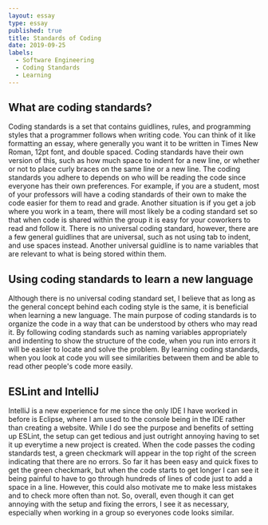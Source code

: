 ```yaml
---
layout: essay
type: essay
published: true
title: Standards of Coding
date: 2019-09-25
labels:
  - Software Engineering
  - Coding Standards
  - Learning
---
```

## **What are coding standards?**
Coding standards is a set that contains guidlines, rules, and programming styles that a programmer follows when writing code. You can think of it like formatting an essay, where generally you want it to be written in Times New Roman, 12pt font, and double spaced. Coding standards have their own version of this, such as how much space to indent for a new line, or whether or not to place curly braces on the same line or a new line. The coding standards you adhere to depends on who will be reading the code since everyone has their own preferences. For example, if you are a student, most of your professors will have a coding standards of their own to make the code easier for them to read and grade. Another situation is if you get a job where you work in a team, there will most likely be a coding standard set so that when code is shared within the group it is easy for your coworkers to read and follow it. There is no universal coding standard, however, there are a few general guidlines that are universal, such as not using tab to indent, and use spaces instead. Another universal guidline is to name variables that are relevant to what is being stored within them.

## **Using coding standards to learn a new language**
Although there is no universal coding standard set, I believe that as long as the general concept behind each coding style is the same, it is beneficial when learning a new language. The main purpose of coding standards is to organize the code in a way that can be understood by others who may read it. By following coding standards such as naming variables appropriately and indenting to show the structure of the code, when you run into errors it will be easier to locate and solve the problem. By learning coding standards, when you look at code you will see similarities between them and be able to read other people's code more easily. 

## **ESLint and IntelliJ**
IntelliJ is a new experience for me since the only IDE I have worked in before is Eclipse, where I am used to the console being in the IDE rather than creating a website. While I do see the purpose and benefits of setting up ESLint, the setup can get tedious and just outright annoying having to set it up everytime a new project is created. When the code passes the coding standards test, a green checkmark will appear in the top right of the screen indicating that there are no errors. So far it has been easy and quick fixes to get the green checkmark, but when the code starts to get longer I can see it being painful to have to go through hundreds of lines of code just to add a space in a line. However, this could also motivate me to make less mistakes and to check more often than not. So, overall, even though it can get annoying with the setup and fixing the errors, I see it as necessary, especially when working in a group so everyones code looks similar.
